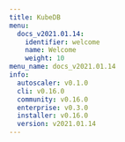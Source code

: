 ```yaml
---
title: KubeDB
menu:
  docs_v2021.01.14:
    identifier: welcome
    name: Welcome
    weight: 10
menu_name: docs_v2021.01.14
info:
  autoscaler: v0.1.0
  cli: v0.16.0
  community: v0.16.0
  enterprise: v0.3.0
  installer: v0.16.0
  version: v2021.01.14
---
```


